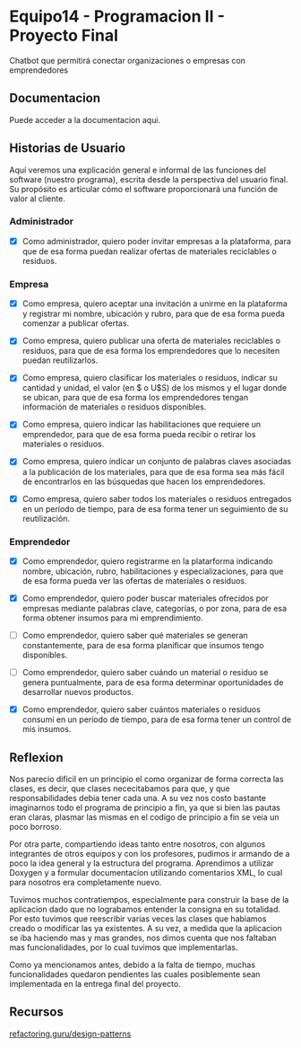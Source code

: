 # Equipo14 - Programacion II - Proyecto Final
Chatbot que permitirá conectar organizaciones o empresas con emprendedores

## Documentacion
Puede acceder a la documentacion aqui.

## Historias de Usuario
Aquí veremos una explicación general e informal de las funciones del software (nuestro programa), escrita desde la perspectiva del usuario final. Su propósito es articular cómo el software proporcionará una función de valor al cliente.

### Administrador
- [X] Como administrador, quiero poder invitar empresas a la plataforma, para que de esa forma puedan realizar ofertas de materiales reciclables o residuos.

### Empresa
- [X] Como empresa, quiero aceptar una invitación a unirme en la plataforma y registrar mi nombre, ubicación y rubro, para que de esa forma pueda comenzar a publicar ofertas.

- [X] Como empresa, quiero publicar una oferta de materiales reciclables o residuos, para que de esa forma los emprendedores que lo necesiten puedan reutilizarlos.

- [X] Como empresa, quiero clasificar los materiales o residuos, indicar su cantidad y unidad, el valor (en $ o U$S) de los mismos y el lugar donde se ubican, para que de esa forma los emprendedores tengan información de materiales o residuos disponibles.

- [X] Como empresa, quiero indicar las habilitaciones que requiere un emprendedor, para que de esa forma pueda recibir o retirar los materiales o residuos.

- [X] Como empresa, quiero indicar un conjunto de palabras claves asociadas a la publicación de los materiales, para que de esa forma sea más fácil de encontrarlos en las búsquedas que hacen los emprendedores.

- [X] Como empresa, quiero saber todos los materiales o residuos entregados en un período de tiempo, para de esa forma tener un seguimiento de su reutilización.

### Emprendedor
- [X] Como emprendedor, quiero registrarme en la platarforma indicando nombre, ubicación, rubro, habilitaciones y especializaciones, para que de esa forma pueda ver las ofertas de materiales o residuos.

- [X] Como emprendedor, quiero poder buscar materiales ofrecidos por empresas mediante palabras clave, categorías, o por zona, para de esa forma obtener insumos para mi emprendimiento.

- [ ] Como emprendedor, quiero saber qué materiales se generan constantemente, para de esa forma planificar que insumos tengo disponibles.

- [ ] Como emprendedor, quiero saber cuándo un material o residuo se genera puntualmente, para de esa forma determinar oportunidades de desarrollar nuevos productos.

- [X] Como emprendedor, quiero saber cuántos materiales o residuos consumí en un período de tiempo, para de esa forma tener un control de mis insumos.

## Reflexion
Nos parecio dificil en un principio el como organizar de forma correcta las clases, es decir, que clases nececitabamos para que, y que responsabilidades debia tener cada una.
A su vez nos costo bastante imaginarnos todo el programa de principio a fin, ya que si bien las pautas eran claras, plasmar las mismas en el codigo de principio a fin se veia un poco borroso.

Por otra parte, compartiendo ideas tanto entre nosotros, con algunos integrantes de otros equipos y con los profesores, pudimos ir armando de a poco la idea general y la estructura del programa.
Aprendimos a utilizar Doxygen y a formular documentacion utilizando comentarios XML, lo cual para nosotros era completamente nuevo.

Tuvimos muchos contratiempos, especialmente para construir la base de la aplicacion dado que no lograbamos entender la consigna en su totalidad. Por esto tuvimos que reescribir varias veces las clases que habiamos creado o modificar las ya existentes. A su vez, a medida que la aplicacion se iba haciendo mas y mas grandes, nos dimos cuenta que nos faltaban mas funcionalidades, por lo cual tuvimos que implementarlas.

Como ya mencionamos antes, debido a la falta de tiempo, muchas funcionalidades quedaron pendientes las cuales posiblemente sean implementada en la entrega final del proyecto.

## Recursos
[refactoring.guru/design-patterns](https://refactoring.guru/design-patterns)
